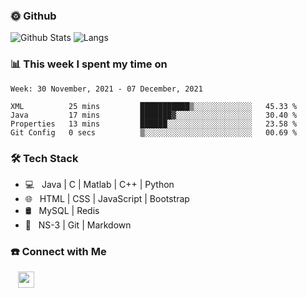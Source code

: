 

<h3> 🌞 Github</h3>

![Github Stats](https://github-readme-stats-beta-lovat.vercel.app/api?username=QiuYukang&count_private=true&show_icons=true&hide=stars)
![Langs](https://github-readme-stats-beta-lovat.vercel.app/api/top-langs/?username=QiuYukang&count_private=true&layout=compact)

<h3> 📊 This week I spent my time on</h3>

<!--START_SECTION:waka-->
```text
Week: 30 November, 2021 - 07 December, 2021

XML          25 mins         ███████████▒░░░░░░░░░░░░░   45.33 % 
Java         17 mins         ███████▓░░░░░░░░░░░░░░░░░   30.40 % 
Properties   13 mins         ██████░░░░░░░░░░░░░░░░░░░   23.58 % 
Git Config   0 secs          ▒░░░░░░░░░░░░░░░░░░░░░░░░   00.69 % 
```
<!--END_SECTION:waka-->

<h3>🛠 Tech Stack</h3>

- 💻 &nbsp; Java | C | Matlab | C++ | Python
- 🌐 &nbsp; HTML | CSS | JavaScript | Bootstrap
- 🛢  &nbsp; MySQL | Redis
- 🔧 &nbsp; NS-3 | Git | Markdown

<h3> ☎️ Connect with Me </h3>
&nbsp;&nbsp;
<a href="mailto:b612n@qq.com">
  <img href="mailto:b612n@qq.com" align="center" width="26px" src="https://github.com/TheDudeThatCode/TheDudeThatCode/blob/master/Assets/Gmail.svg" />
</a>
